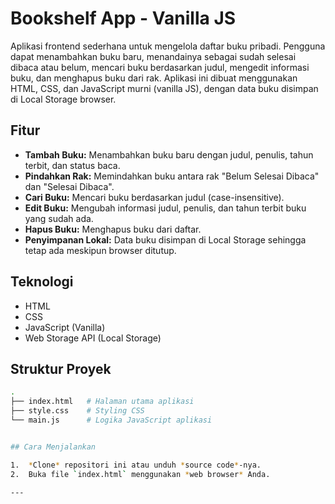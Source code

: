 # Bookshelf App - Vanilla JS

Aplikasi frontend sederhana untuk mengelola daftar buku pribadi. Pengguna dapat menambahkan buku baru, menandainya sebagai sudah selesai dibaca atau belum, mencari buku berdasarkan judul, mengedit informasi buku, dan menghapus buku dari rak. Aplikasi ini dibuat menggunakan HTML, CSS, dan JavaScript murni (vanilla JS), dengan data buku disimpan di Local Storage browser.

## Fitur

* **Tambah Buku:** Menambahkan buku baru dengan judul, penulis, tahun terbit, dan status baca.
* **Pindahkan Rak:** Memindahkan buku antara rak "Belum Selesai Dibaca" dan "Selesai Dibaca".
* **Cari Buku:** Mencari buku berdasarkan judul (case-insensitive).
* **Edit Buku:** Mengubah informasi judul, penulis, dan tahun terbit buku yang sudah ada.
* **Hapus Buku:** Menghapus buku dari daftar.
* **Penyimpanan Lokal:** Data buku disimpan di Local Storage sehingga tetap ada meskipun browser ditutup.

## Teknologi

* HTML
* CSS
* JavaScript (Vanilla)
* Web Storage API (Local Storage)

##  Struktur Proyek

```bash
.
├── index.html   # Halaman utama aplikasi
├── style.css    # Styling CSS
└── main.js      # Logika JavaScript aplikasi


## Cara Menjalankan

1.  *Clone* repositori ini atau unduh *source code*-nya.
2.  Buka file `index.html` menggunakan *web browser* Anda.

---